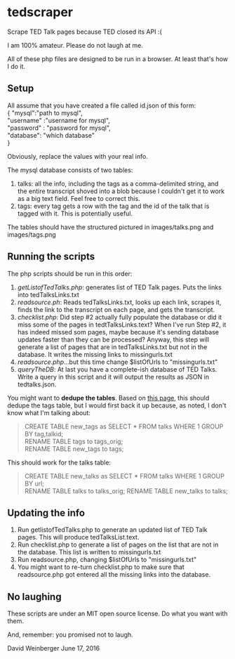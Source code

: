 # tedscraper
Scrape TED Talk pages because TED closed its API :(

I am 100% amateur. Please do not laugh at me.

All of these php files are designed to be run in a browser. At least that's how I do it.

## Setup

All assume that you have created a file called id.json of this form:  
{
"mysql":"path to mysql",  
"username" :"username for mysql",  
"password" : "password for mysql",  
"database": "which database"    
}

Obviously, replace the values with your real info.

The mysql database consists of two tables:

1. talks: all the info, including the tags as a comma-delimited string, and the entire transcript shoved into a blob because I couldn't get it to work as a big text field. Feel free to correct this.
2. tags: every tag gets a row with the tag and the id of the talk that is tagged with it. This is potentially useful.

The tables should have the structured pictured in images/talks.png and images/tags.png

## Running the scripts

The php scripts should be run in this order:

1. *getListofTedTalks.php*: generates list of TED Talk pages. Puts the links into tedTalksLinks.txt
2. *readsource.ph*: Reads tedTalksLinks.txt, looks up each link, scrapes it, finds the link to the transcript on each page, and gets the transcript. 
3. *checklist.php*: Did step #2 actually fully populate the database or did it miss some of the pages in tedtTalksLinks.text? When I've run Step #2, it has indeed missed som pages,  maybe because it's sending database updates faster than they can be processed? Anyway, this step will generate a list of pages that are in tedTalksLinks.txt but not in the database. It writes the missing links to missingurls.txt
4. *readsource.php*...but this time change $listOfUrls to "missingurls.txt"
5. *queryTheDB*: At last you have a complete-ish database of TED Talks. Write a query in this script and it will output the results as JSON in tedtalks.json.

You might want to **dedupe the tables**. Based on [this page](http://www.justin-cook.com/wp/2006/12/12/remove-duplicate-entries-rows-a-mysql-database-table/), this should dedupe the tags table, but I would first back it up because, as noted, I don't know what I'm talking about:

>CREATE TABLE new_tags as SELECT * FROM talks WHERE 1 GROUP BY tag,talkid;  
RENAME TABLE tags to tags_orig;  
RENAME TABLE new_tags to tags;

This should work for the talks table:

>CREATE TABLE new_talks as SELECT * FROM talks WHERE 1 GROUP BY url;  
RENAME TABLE talks to talks_orig;
RENAME TABLE new_talks to talks;

## Updating the info

1. Run getlistofTedTalks.php to generate an updated list of TED Talk pages. This will produce tedTalksList.text.
2. Run checklist.php to generate a list of pages on the list that are not in the database. This list is written to missingurls.txt
3. Run readsource.php, changing  $listOfUrls to "missingurls.txt"
4. You might want to re-turn checklist.php to make sure that readsource.php got entered all the missing links into the database.

## No laughing

These scripts are under an MIT open source license. Do what you want with them.

And, remember: you promised not to laugh.

David Weinberger
June 17, 2016


